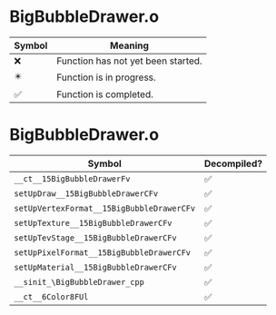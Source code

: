 # BigBubbleDrawer.o
| Symbol | Meaning 
| ------------- | ------------- 
| :x: | Function has not yet been started. 
| :eight_pointed_black_star: | Function is in progress. 
| :white_check_mark: | Function is completed. 


# BigBubbleDrawer.o
| Symbol | Decompiled? |
| ------------- | ------------- |
| `__ct__15BigBubbleDrawerFv` | :white_check_mark: |
| `setUpDraw__15BigBubbleDrawerCFv` | :white_check_mark: |
| `setUpVertexFormat__15BigBubbleDrawerCFv` | :white_check_mark: |
| `setUpTexture__15BigBubbleDrawerCFv` | :white_check_mark: |
| `setUpTevStage__15BigBubbleDrawerCFv` | :white_check_mark: |
| `setUpPixelFormat__15BigBubbleDrawerCFv` | :white_check_mark: |
| `setUpMaterial__15BigBubbleDrawerCFv` | :white_check_mark: |
| `__sinit_\BigBubbleDrawer_cpp` | :white_check_mark: |
| `__ct__6Color8FUl` | :white_check_mark: |

